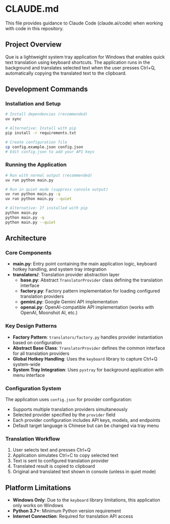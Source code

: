 # CLAUDE.md

This file provides guidance to Claude Code (claude.ai/code) when working with code in this repository.

## Project Overview

Que is a lightweight system tray application for Windows that enables quick text translation using keyboard shortcuts. The application runs in the background and translates selected text when the user presses Ctrl+Q, automatically copying the translated text to the clipboard.

## Development Commands

### Installation and Setup
```bash
# Install dependencies (recommended)
uv sync

# Alternative: Install with pip
pip install -r requirements.txt

# Create configuration file
cp config.example.json config.json
# Edit config.json to add your API keys
```

### Running the Application
```bash
# Run with normal output (recommended)
uv run python main.py

# Run in quiet mode (suppress console output)
uv run python main.py -q
uv run python main.py --quiet

# Alternative: If installed with pip
python main.py
python main.py -q
python main.py --quiet
```

## Architecture

### Core Components

- **main.py**: Entry point containing the main application logic, keyboard hotkey handling, and system tray integration
- **translators/**: Translation provider abstraction layer
  - **base.py**: Abstract `TranslatorProvider` class defining the translation interface
  - **factory.py**: Factory pattern implementation for loading configured translation providers
  - **gemini.py**: Google Gemini API implementation
  - **openai.py**: OpenAI-compatible API implementation (works with OpenAI, Moonshot AI, etc.)

### Key Design Patterns

- **Factory Pattern**: `translators/factory.py` handles provider instantiation based on configuration
- **Abstract Base Class**: `TranslatorProvider` defines the common interface for all translation providers
- **Global Hotkey Handling**: Uses the `keyboard` library to capture Ctrl+Q system-wide
- **System Tray Integration**: Uses `pystray` for background application with menu interface

### Configuration System

The application uses `config.json` for provider configuration:
- Supports multiple translation providers simultaneously
- Selected provider specified by the `provider` field
- Each provider configuration includes API keys, models, and endpoints
- Default target language is Chinese but can be changed via tray menu

### Translation Workflow

1. User selects text and presses Ctrl+Q
2. Application simulates Ctrl+C to copy selected text
3. Text is sent to configured translation provider
4. Translated result is copied to clipboard
5. Original and translated text shown in console (unless in quiet mode)

## Platform Limitations

- **Windows Only**: Due to the `keyboard` library limitations, this application only works on Windows
- **Python 3.7+**: Minimum Python version requirement
- **Internet Connection**: Required for translation API access